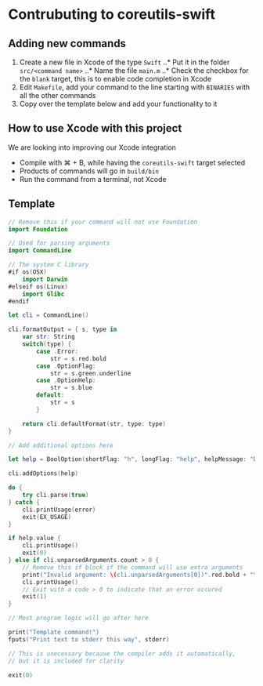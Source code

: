 # Contrubuting to coreutils-swift

## Adding new commands

1. Create a new file in Xcode of the type `Swift`
..* Put it in the folder `src/<command name>`
..* Name the file `main.m`
..* Check the checkbox for the `blank` target, this is to enable code completion in Xcode
2. Edit `Makefile`, add your command to the line starting with `BINARIES` with all the other commands
3. Copy over the template below and add your functionality to it

## How to use Xcode with this project

We are looking into improving our Xcode integration

* Compile with ⌘ + B, while having the `coreutils-swift` target selected
* Products of commands will go in `build/bin`
* Run the command from a terminal, not Xcode

## Template

```swift
// Remove this if your command will not use Foundation
import Foundation

// Used for parsing arguments
import CommandLine

// The system C library
#if os(OSX)
    import Darwin
#elseif os(Linux)
    import Glibc
#endif

let cli = CommandLine()

cli.formatOutput = { s, type in
    var str: String
    switch(type) {
        case .Error:
            str = s.red.bold
        case .OptionFlag:
            str = s.green.underline
        case .OptionHelp:
            str = s.blue
        default:
            str = s
        }

    return cli.defaultFormat(str, type: type)
}

// Add additional options here

let help = BoolOption(shortFlag: "h", longFlag: "help", helpMessage: "Display this help and exit")

cli.addOptions(help)

do {
    try cli.parse(true)
} catch {
    cli.printUsage(error)
    exit(EX_USAGE)
}

if help.value {
    cli.printUsage()
    exit(0)
} else if cli.unparsedArguments.count > 0 {
    // Remove this if block if the command will use extra arguments
    print("Invalid argument: \(cli.unparsedArguments[0])".red.bold + "\n")
    cli.printUsage()
    // Exit with a code > 0 to indicate that an error occured
    exit(1)
}

// Most program logic will go after here

print("Template command!")
fputs("Print text to stderr this way", stderr)

// This is unecessary because the compiler adds it automatically,
// but it is included for clarity

exit(0)
```
